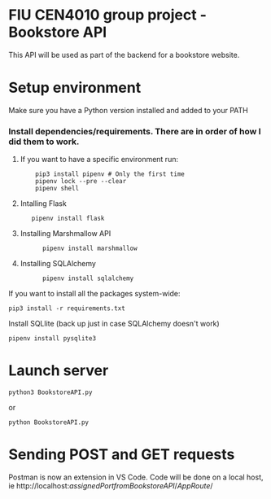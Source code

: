 # FIU CEN4010 group project - Bookstore API

This API will be used as part of the backend for a bookstore website.

# Setup environment

Make sure you have a Python version installed and added to your PATH

### Install dependencies/requirements. There are in order of how I did them to work. 

 1. If you want to have a specific environment run:

            pip3 install pipenv # Only the first time
            pipenv lock --pre --clear
            pipenv shell

  2.  Intalling Flask

             pipenv install flask

  3.  Installing Marshmallow API

                pipenv install marshmallow

  4.  Installing SQLAlchemy

                pipenv install sqlalchemy

If you want to install all the packages system-wide:

    pip3 install -r requirements.txt

Install SQLlite (back up just in case SQLAlchemy doesn't work)

    pipenv install pysqlite3

# Launch server

    python3 BookstoreAPI.py

or

    python BookstoreAPI.py

# Sending POST and GET requests

Postman is now an extension in VS Code.
Code will be done on a local host, ie http://localhost:_assignedPortfromBookstoreAPI_/_AppRoute_/
